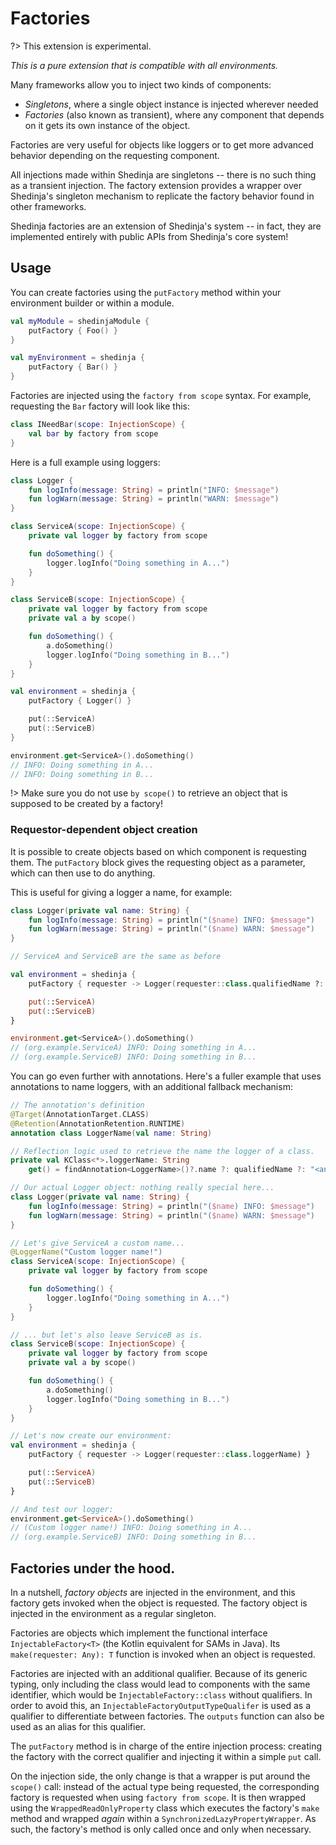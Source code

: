 # Factories

?> This extension is experimental.

*This is a pure extension that is compatible with all environments.*

Many frameworks allow you to inject two kinds of components:

- *Singletons*, where a single object instance is injected wherever needed
- *Factories* (also known as transient), where any component that depends on it gets its own instance of the object.

Factories are very useful for objects like loggers or to get more advanced behavior depending on the requesting component.

All injections made within Shedinja are singletons -- there is no such thing as a transient injection. The factory extension provides a wrapper over Shedinja's singleton mechanism to replicate the factory behavior found in other frameworks.

Shedinja factories are an extension of Shedinja's system -- in fact, they are implemented entirely with public APIs from Shedinja's core system!

## Usage

You can create factories using the `putFactory` method within your environment builder or within a module.

```kotlin
val myModule = shedinjaModule {
    putFactory { Foo() }
}

val myEnvironment = shedinja {
    putFactory { Bar() }
}
```

Factories are injected using the `factory from scope` syntax. For example, requesting the `Bar` factory will look like this:

```kotlin
class INeedBar(scope: InjectionScope) {
    val bar by factory from scope
}
```

Here is a full example using loggers:

```kotlin
class Logger {
    fun logInfo(message: String) = println("INFO: $message")
    fun logWarn(message: String) = println("WARN: $message")
}

class ServiceA(scope: InjectionScope) {
    private val logger by factory from scope

    fun doSomething() {
        logger.logInfo("Doing something in A...")
    }
}

class ServiceB(scope: InjectionScope) {
    private val logger by factory from scope
    private val a by scope()

    fun doSomething() {
        a.doSomething()
        logger.logInfo("Doing something in B...")
    }
}

val environment = shedinja {
    putFactory { Logger() }

    put(::ServiceA)
    put(::ServiceB)
}

environment.get<ServiceA>().doSomething()
// INFO: Doing something in A...
// INFO: Doing something in B...
```


!> Make sure you do not use `by scope()` to retrieve an object that is supposed to be created by a factory!

### Requestor-dependent object creation

It is possible to create objects based on which component is requesting them. The `putFactory` block gives the requesting object as a parameter, which can then use to do anything.

This is useful for giving a logger a name, for example:

```kotlin
class Logger(private val name: String) {
    fun logInfo(message: String) = println("($name) INFO: $message")
    fun logWarn(message: String) = println("($name) WARN: $message")
}

// ServiceA and ServiceB are the same as before

val environment = shedinja {
    putFactory { requester -> Logger(requester::class.qualifiedName ?: "<anon>") }

    put(::ServiceA)
    put(::ServiceB)
}

environment.get<ServiceA>().doSomething()
// (org.example.ServiceA) INFO: Doing something in A...
// (org.example.ServiceB) INFO: Doing something in B...
```

You can go even further with annotations. Here's a fuller example that uses annotations to name loggers, with an additional fallback mechanism:

```kotlin
// The annotation's definition
@Target(AnnotationTarget.CLASS)
@Retention(AnnotationRetention.RUNTIME)
annotation class LoggerName(val name: String)

// Reflection logic used to retrieve the name the logger of a class.
private val KClass<*>.loggerName: String
    get() = findAnnotation<LoggerName>()?.name ?: qualifiedName ?: "<anon>"

// Our actual Logger object: nothing really special here...
class Logger(private val name: String) {
    fun logInfo(message: String) = println("($name) INFO: $message")
    fun logWarn(message: String) = println("($name) WARN: $message")
}

// Let's give ServiceA a custom name...
@LoggerName("Custom logger name!")
class ServiceA(scope: InjectionScope) {
    private val logger by factory from scope

    fun doSomething() {
        logger.logInfo("Doing something in A...")
    }
}

// ... but let's also leave ServiceB as is.
class ServiceB(scope: InjectionScope) {
    private val logger by factory from scope
    private val a by scope()

    fun doSomething() {
        a.doSomething()
        logger.logInfo("Doing something in B...")
    }
}

// Let's now create our environment:
val environment = shedinja {
    putFactory { requester -> Logger(requester::class.loggerName) }

    put(::ServiceA)
    put(::ServiceB)
}

// And test our logger:
environment.get<ServiceA>().doSomething()
// (Custom logger name!) INFO: Doing something in A...
// (org.example.ServiceB) INFO: Doing something in B...
```

## Factories under the hood.

In a nutshell, *factory objects* are injected in the environment, and this factory gets invoked when the object is requested. The factory object is injected in the environment as a regular singleton.

Factories are objects which implement the functional interface `InjectableFactory<T>` (the Kotlin equivalent for SAMs in Java). Its `make(requester: Any): T` function is invoked when an object is requested.

Factories are injected with an additional qualifier. Because of its generic typing, only including the class would lead to components with the same identifier, which would be `InjectableFactory::class` without qualifiers. In order to avoid this, an `InjectableFactoryOutputTypeQualifer` is used as a qualifier to differentiate between factories. The `outputs` function can also be used as an alias for this qualifier.

The `putFactory` method is in charge of the entire injection process: creating the factory with the correct qualifier and injecting it within a simple `put` call.

On the injection side, the only change is that a wrapper is put around the `scope()` call: instead of the actual type being requested, the corresponding factory is requested when using `factory from scope`. It is then wrapped using the `WrappedReadOnlyProperty` class which executes the factory's `make` method and wrapped *again* within a `SynchronizedLazyPropertyWrapper`. As such, the factory's method is only called once and only when necessary.
